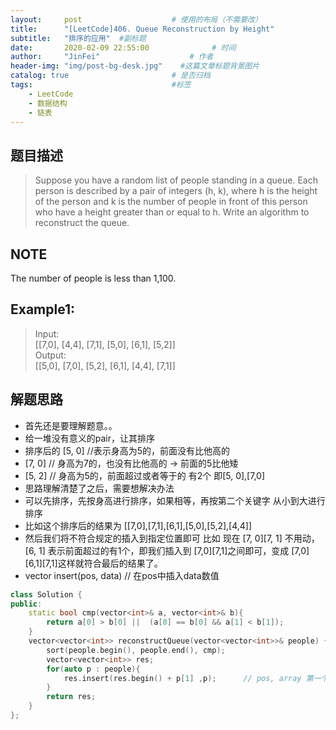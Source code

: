 ```yaml
---
layout:     post                    # 使用的布局（不需要改） 
title:      "[LeetCode]406. Queue Reconstruction by Height"               # 标题  
subtitle:   "排序的应用"  #副标题 
date:       2020-02-09 22:55:00              # 时间 
author:     "JinFei"                    # 作者 
header-img: "img/post-bg-desk.jpg"    #这篇文章标题背景图片 
catalog: true                       # 是否归档 
tags:                               #标签     
    - LeetCode 
    - 数据结构
    - 链表
---
```


## 题目描述
> Suppose you have a random list of people standing in a queue. Each person is described by a pair of integers (h, k), where h is the height of the person and k is the number of people in front of this person who have a height greater than or equal to h. Write an algorithm to reconstruct the queue. <br>

## NOTE
The number of people is less than 1,100.

## Example1:
 
> Input: <br>
[[7,0], [4,4], [7,1], [5,0], [6,1], [5,2]] <br>
Output: <br>
[[5,0], [7,0], [5,2], [6,1], [4,4], [7,1]] <br>


    
## 解题思路

- 首先还是要理解题意。。
- 给一堆没有意义的pair，让其排序
- 排序后的 [5, 0]   //表示身高为5的，前面没有比他高的
- [7, 0] // 身高为7的，也没有比他高的 -> 前面的5比他矮
- [5, 2] // 身高为5的，前面超过或者等于的 有2个 即[5, 0],[7,0]
- 思路理解清楚了之后，需要想解决办法
- 可以先排序，先按身高进行排序，如果相等，再按第二个关键字 从小到大进行排序
- 比如这个排序后的结果为 [[7,0],[7,1],[6,1],[5,0],[5,2],[4,4]]
- 然后我们将不符合规定的插入到指定位置即可 比如 现在 [7, 0][7, 1] 不用动，[6, 1] 表示前面超过的有1个，即我们插入到 [7,0][7,1]之间即可，变成 [7,0][6,1][7,1]这样就符合最后的结果了。
- vector insert(pos, data) // 在pos中插入data数值

```C++
class Solution {
public:
    static bool cmp(vector<int>& a, vector<int>& b){
        return a[0] > b[0] ||  (a[0] == b[0] && a[1] < b[1]);
    }
    vector<vector<int>> reconstructQueue(vector<vector<int>>& people) {
        sort(people.begin(), people.end(), cmp);
        vector<vector<int>> res;
        for(auto p : people){
            res.insert(res.begin() + p[1] ,p);      // pos, array 第一个参数为插入的位置，第二个为具体的数值
        }
        return res;
    }
};
```

